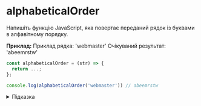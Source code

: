 # alphabeticalOrder

Напишіть функцію JavaScript, яка повертає переданий рядок із буквами в алфавітному порядку.

**Приклад:**
Приклад рядка: 'webmaster'
Очікуваний результат: 'abeemrstw'

```js
const alphabeticalOrder = (str) => {
  return ...;
};

console.log(alphabeticalOrder('webmaster')) // abeemrstw
```

<details>
  <summary>Підказка</summary>

---
Зверніть увагу на вбудований метод масиву [sort] (https://developer.mozilla.org/en-US/docs/Web/JavaScript/Reference/Global_Objects/Array/sort?retiredLocale=uk).  

</details>